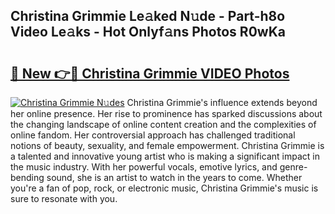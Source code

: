 ## Christina Grimmie Le𝚊ked N𝚞de - Part-h8o Video Le𝚊ks - Hot Onlyf𝚊ns Photos R0wKa

# <h2><a href="http://ab33944.deff.icu/?id=Christina+Grimmie">🔗 New 👉🔴 Christina Grimmie VIDEO Photos</a></h2>

[![Christina Grimmie N𝚞des](https://i.imgur.com/rIISA9y.gif)](http://ab33944.deff.icu/?id=Christina+Grimmie)
Christina Grimmie's influence extends beyond her online presence. Her rise to prominence has sparked discussions about the changing landscape of online content creation and the complexities of online fandom. Her controversial approach has challenged traditional notions of beauty, sexuality, and female empowerment. Christina Grimmie is a talented and innovative young artist who is making a significant impact in the music industry. With her powerful vocals, emotive lyrics, and genre-bending sound, she is an artist to watch in the years to come. Whether you're a fan of pop, rock, or electronic music, Christina Grimmie's music is sure to resonate with you.

